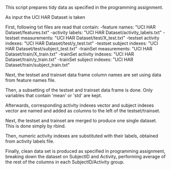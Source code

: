 This script prepares tidy data as specified in the programming assignment. 

As input the UCI HAR Dataset is taken

First, following txt files are read that contain:
-feature names: "UCI HAR Dataset/features.txt"
-activity labels: "UCI HAR Dataset/activity_labels.txt"
-testset measurements: "UCI HAR Dataset/test/X_test.txt"
-testset activity indexes: "UCI HAR Dataset/test/y_test.txt"
-testset subject indexes: "UCI HAR Dataset/test/subject_test.txt"
-trainSet measurements: "UCI HAR Dataset/train/X_train.txt"
-trainSet activity indexes: "UCI HAR Dataset/train/y_train.txt"
-trainSet subject indexes: "UCI HAR Dataset/train/subject_train.txt"

Next, the testset and trainset data frame column names are set using data from feature names file.

Then, a subsetting of the testset and trainset data frame is done. Only variables that contain 'mean' or 'std' are kept.

Afterwards, corresponding activity indexes vector and subject indexes vector are named and added as columns to the left of the testset/trainset.

Next, the testset and trainset are merged to produce one single dataset. This is done simply by rbind.

Then, numeric activity indexes are substituted with their labels, obtained from activity labels file.

Finally, clean data set is produced as specified in programming assignment, breaking down the dataset on SubjectID and Activity, performing average of the rest of the columns in each SubjectID/Activity group.
